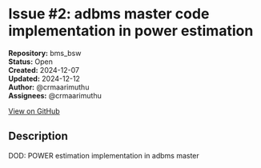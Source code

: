 # Issue #2: adbms master code implementation in power estimation

**Repository:** bms_bsw  
**Status:** Open  
**Created:** 2024-12-07  
**Updated:** 2024-12-12  
**Author:** @crmaarimuthu  
**Assignees:** @crmaarimuthu  

[View on GitHub](https://github.com/Simtestlab/bms_bsw/issues/2)

## Description

DOD: POWER estimation implementation in adbms master